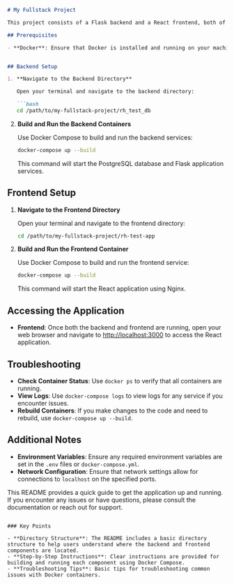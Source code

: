 ```markdown
# My Fullstack Project

This project consists of a Flask backend and a React frontend, both of which are containerized using Docker. Follow the instructions below to set up and run the application.

## Prerequisites

- **Docker**: Ensure that Docker is installed and running on your machine. You can download Docker from [docker.com](https://www.docker.com/products/docker-desktop).


## Backend Setup

1. **Navigate to the Backend Directory**

   Open your terminal and navigate to the backend directory:

   ```bash
   cd /path/to/my-fullstack-project/rh_test_db
   ```

2. **Build and Run the Backend Containers**

   Use Docker Compose to build and run the backend services:

   ```bash
   docker-compose up --build
   ```

   This command will start the PostgreSQL database and Flask application services.

## Frontend Setup

1. **Navigate to the Frontend Directory**

   Open your terminal and navigate to the frontend directory:

   ```bash
   cd /path/to/my-fullstack-project/rh-test-app
   ```

2. **Build and Run the Frontend Container**

   Use Docker Compose to build and run the frontend service:

   ```bash
   docker-compose up --build
   ```

   This command will start the React application using Nginx.

## Accessing the Application

- **Frontend**: Once both the backend and frontend are running, open your web browser and navigate to [http://localhost:3000](http://localhost:3000) to access the React application.

## Troubleshooting

- **Check Container Status**: Use `docker ps` to verify that all containers are running.
- **View Logs**: Use `docker-compose logs` to view logs for any service if you encounter issues.
- **Rebuild Containers**: If you make changes to the code and need to rebuild, use `docker-compose up --build`.

## Additional Notes

- **Environment Variables**: Ensure any required environment variables are set in the `.env` files or `docker-compose.yml`.
- **Network Configuration**: Ensure that network settings allow for connections to `localhost` on the specified ports.

This README provides a quick guide to get the application up and running. If you encounter any issues or have questions, please consult the documentation or reach out for support.
```

### Key Points

- **Directory Structure**: The README includes a basic directory structure to help users understand where the backend and frontend components are located.
- **Step-by-Step Instructions**: Clear instructions are provided for building and running each component using Docker Compose.
- **Troubleshooting Tips**: Basic tips for troubleshooting common issues with Docker containers.
